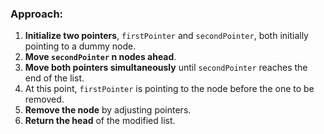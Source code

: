 ### Approach:

1. **Initialize two pointers**, `firstPointer` and `secondPointer`, both initially pointing to a dummy node.
2. **Move `secondPointer` n nodes ahead**.
3. **Move both pointers simultaneously** until `secondPointer` reaches the end of the list.
4. At this point, `firstPointer` is pointing to the node before the one to be removed.
5. **Remove the node** by adjusting pointers.
6. **Return the head** of the modified list.
